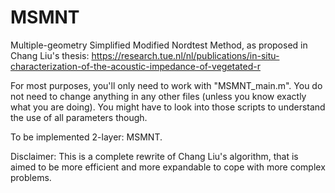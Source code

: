 # MSMNT
Multiple-geometry Simplified Modified Nordtest Method, as proposed in Chang Liu's thesis: https://research.tue.nl/nl/publications/in-situ-characterization-of-the-acoustic-impedance-of-vegetated-r

For most purposes, you'll only need to work with "MSMNT_main.m". You do not need to change anything in any other files (unless you know exactly what you are doing). You might have to look into those scripts to understand the use of all parameters though.

To be implemented
2-layer: MSMNT.

Disclaimer: This is a complete rewrite of Chang Liu's algorithm, that is aimed to be more efficient and more expandable to cope with more complex problems.
